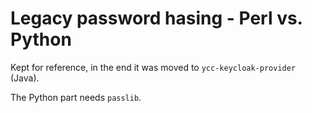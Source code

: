 # Legacy password hasing - Perl vs. Python

Kept for reference, in the end it was moved to `ycc-keycloak-provider` (Java).

The Python part needs `passlib`.
